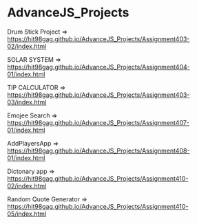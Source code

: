 # AdvanceJS_Projects

Drum Stick Project => https://hit98gag.github.io/AdvanceJS_Projects/Assignment403-02/index.html


SOLAR SYSTEM => https://hit98gag.github.io/AdvanceJS_Projects/Assignment404-01/index.html


TIP CALCULATOR => https://hit98gag.github.io/AdvanceJS_Projects/Assignment403-03/index.html


Emojee Search => https://hit98gag.github.io/AdvanceJS_Projects/Assignment407-01/index.html


AddPlayersApp => https://hit98gag.github.io/AdvanceJS_Projects/Assignment408-01/index.html


Dictonary app => https://hit98gag.github.io/AdvanceJS_Projects/Assignment410-02/index.html


Random Quote Generator => https://hit98gag.github.io/AdvanceJS_Projects/Assignment410-05/index.html
